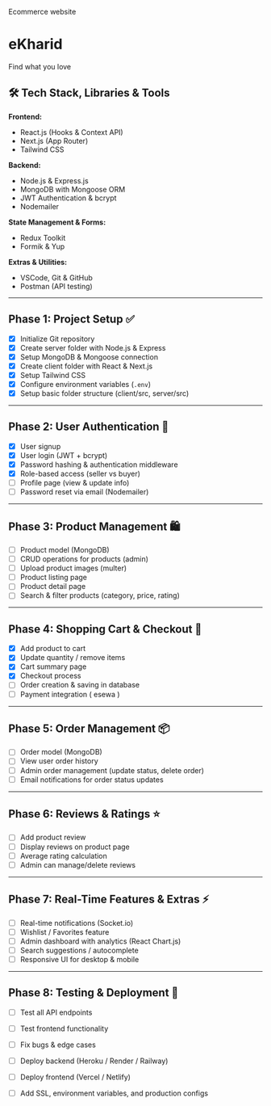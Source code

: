 Ecommerce website
# eKharid
Find what you love

## 🛠 Tech Stack, Libraries & Tools
**Frontend:**
- React.js (Hooks & Context API)
- Next.js (App Router)
- Tailwind CSS


**Backend:**
- Node.js & Express.js
- MongoDB with Mongoose ORM
- JWT Authentication & bcrypt
- Nodemailer

**State Management & Forms:**
- Redux Toolkit
- Formik & Yup

**Extras & Utilities:**
<!-- - Socket.io (Real-time notifications)   -->
<!-- - Cloudinary / AWS S3 (Image upload)   -->
- VSCode, Git & GitHub
- Postman (API testing)

---

## Phase 1: Project Setup ✅
- [x] Initialize Git repository
- [x] Create server folder with Node.js & Express
- [x] Setup MongoDB & Mongoose connection
- [x] Create client folder with React & Next.js
- [x] Setup Tailwind CSS
- [x] Configure environment variables (`.env`)
- [x] Setup basic folder structure (client/src, server/src)

---

## Phase 2: User Authentication 🔐
- [x] User signup
- [x] User login (JWT + bcrypt)
- [x] Password hashing & authentication middleware
- [x] Role-based access (seller vs buyer)
- [ ] Profile page (view & update info)
- [ ] Password reset via email (Nodemailer)

---

## Phase 3: Product Management 🛍️
- [ ] Product model (MongoDB)
- [ ] CRUD operations for products (admin)
- [ ] Upload product images (multer)
- [ ] Product listing page
- [ ] Product detail page
- [ ] Search & filter products (category, price, rating)

---

## Phase 4: Shopping Cart & Checkout 🛒
- [x] Add product to cart
- [x] Update quantity / remove items
- [x] Cart summary page
- [x] Checkout process
- [ ] Order creation & saving in database
- [ ] Payment integration ( esewa )

---

## Phase 5: Order Management 📦
- [ ] Order model (MongoDB)
- [ ] View user order history
- [ ] Admin order management (update status, delete order)
- [ ] Email notifications for order status updates

---

## Phase 6: Reviews & Ratings ⭐
- [ ] Add product review
- [ ] Display reviews on product page
- [ ] Average rating calculation
- [ ] Admin can manage/delete reviews

---

## Phase 7: Real-Time Features & Extras ⚡
- [ ] Real-time notifications (Socket.io)
- [ ] Wishlist / Favorites feature
- [ ] Admin dashboard with analytics (React Chart.js)
- [ ] Search suggestions / autocomplete
- [ ] Responsive UI for desktop & mobile

---

## Phase 8: Testing & Deployment 🚀
- [ ] Test all API endpoints
- [ ] Test frontend functionality
- [ ] Fix bugs & edge cases
- [ ] Deploy backend (Heroku / Render / Railway)
- [ ] Deploy frontend (Vercel / Netlify)
- [ ] Add SSL, environment variables, and production configs

